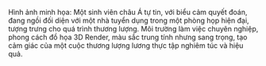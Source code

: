 Hình ảnh minh họa: Một sinh viên châu Á tự tin, với biểu cảm quyết đoán, đang ngồi đối diện với một nhà tuyển dụng trong một phòng họp hiện đại, tượng trưng cho quá trình thương lượng. Môi trường làm việc chuyên nghiệp, phong cách đồ họa 3D Render, màu sắc trung tính nhưng sang trọng, tạo cảm giác của một cuộc thương lượng lương thực tập nghiêm túc và hiệu quả.